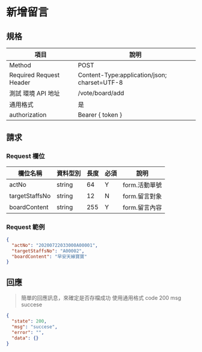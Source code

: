 # 新增留言

## 規格

| 項目                    | 說明                                         |
| ----------------------- | -------------------------------------------- |
| Method                  | POST                                         |
| Required Request Header | Content-Type:application/json; charset=UTF-8 |
| 測試 環境 API 地址      | /vote/board/add                              |
| 通用格式                | 是                                           |
| authorization           | Bearer { token }                             |

## 請求

### Request 欄位

| 欄位名稱       | 資料型別 | 長度 | 必須 | 說明          |
| -------------- | -------- | ---- | ---- | ------------- |
| actNo          | string   | 64   | Y    | form.活動單號 |
| targetStaffsNo | string   | 12   | N    | form.留言對象 |
| boardContent   | string   | 255  | Y    | form.留言內容 |

### Request 範例

```json
{
  "actNo": "20200722033000A00001",
  "targetStaffsNo": "A00002",
  "boardContent": "早安天線寶寶"
}
```

## 回應

> 簡單的回應訊息，來確定是否存檔成功
> 使用通用格式 code 200 msg succese

```json
{
  "state": 200,
  "msg": "succese",
  "error": "",
  "data": {}
}
```
